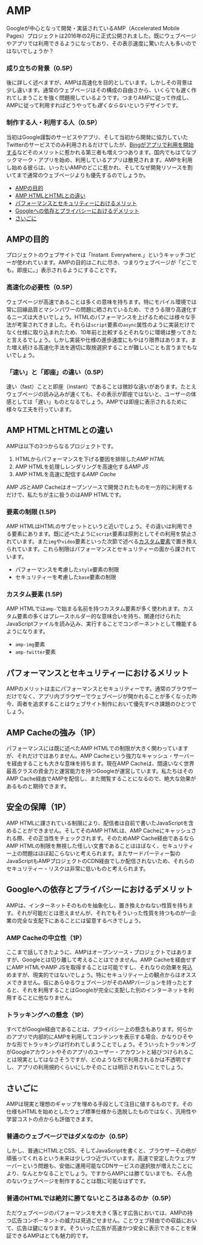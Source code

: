 AMP
===

Googleが中心となって開発・実装されているAMP（Accelerated Mobile Pages）プロジェクトは2016年の2月に正式公開されました。既にウェブページやアプリでは利用できるようになっており、その表示速度に驚いた人も多いのではないでしょうか？


### 成り立ちの背景（0.5P）

後に詳しく述べますが、AMPは高速化を目的としています。しかしその背景は少し違います。通常のウェブページはその構成の自由さから、いくらでも遅く作れてしまうことを強く問題視しているようです。つまりAMPに従って作成し、AMPに従って利用すればどうやっても*遅くならない*というデザインです。


### 制作する人・利用する人（0.5P）

当初はGoogle謹製のサービスやアプリ、そして当初から開発に協力していたTwitterのサービスでのみ利用されるだけでしたが、[Bingがアプリで利用を開始する][1]などそのメリットに惹かれる第三者も増えつつあります。国内でもはてなブックマーク・アプリを始め、利用しているアプリは散見されます。AMPを利用し始める彼らは、いったいAMPのどこに惹かれ、そしてなぜ開発リソースを割いてまで通常のウェブページよりも優先するのでしょうか。


[1]: http://blogs.bing.com/search/September-2016/bing-app-joins-the-amp-open-source-effort


<!-- #toc -->

* [AMPの目的](#amp%E3%81%AE%E7%9B%AE%E7%9A%84)
* [AMP HTMLとHTMLとの違い](#amp-html%E3%81%A8html%E3%81%A8%E3%81%AE%E9%81%95%E3%81%84)
* [パフォーマンスとセキュリティーにおけるメリット](#%E3%83%91%E3%83%95%E3%82%A9%E3%83%BC%E3%83%9E%E3%83%B3%E3%82%B9%E3%81%A8%E3%82%BB%E3%82%AD%E3%83%A5%E3%83%AA%E3%83%86%E3%82%A3%E3%83%BC%E3%81%AB%E3%81%8A%E3%81%91%E3%82%8B%E3%83%A1%E3%83%AA%E3%83%83%E3%83%88)
* [Googleへの依存とプライバシーにおけるデメリット](#google%E3%81%B8%E3%81%AE%E4%BE%9D%E5%AD%98%E3%81%A8%E3%83%97%E3%83%A9%E3%82%A4%E3%83%90%E3%82%B7%E3%83%BC%E3%81%AB%E3%81%8A%E3%81%91%E3%82%8B%E3%83%87%E3%83%A1%E3%83%AA%E3%83%83%E3%83%88)
* [さいごに](#%E3%81%95%E3%81%84%E3%81%94%E3%81%AB)

<!-- /toc -->


AMPの目的
---------

プロジェクトのウェブサイトでは「Instant. Everywhere.」というキャッチコピーが使われています。AMPの目的はこれに尽き、つまりウェブページが「どこでも。即座に。」表示されるようにすることです。


### 高速化の必要性（0.5P）

ウェブページが高速であることは多くの意味を持ちます。特にモバイル環境では常に回線品質とマシンパワーの問題に晒されているため、できうる限り高速化するニーズは大きいでしょう。HTMLのパフォーマンスを上げるためには様々な手法が考案されてきました。それらは`script`要素の`async`属性のように実装だけでなく仕様に取り込まれたため、10年前と比較するとそれなりに環境は整ってきたと言えるでしょう。しかし実装や仕様の進歩速度にもやはり限界はあります。また増え続ける高速化手法を適切に取捨選択することが難しいことも言うまでもないでしょう。


### 「速い」と「即座」の違い（0.5P）

速い（fast）ことと即座（instant）であることは微妙な違いがあります。たとえウェブページの読み込みが速くても、その表示が即座ではないと、ユーザーの体感としては「遅い」ものとなるでしょう。AMPでは即座に表示されるために様々な工夫を行っています。


AMP HTMLとHTMLとの違い
----------------------

AMPは以下の3つからなるプロジェクトです。

1. HTMLからパフォーマンスを下げる要因を排除した*AMP HTML*
2. AMP HTMLを処理しレンダリングを高速化する*AMP JS*
3. AMP HTMLを高速に配信する*AMP Cache*

AMP JSとAMP Cacheはオープンソースで開発されたものを一方的に利用するだけで、私たちが主に扱うのはAMP HTMLです。


### 要素の制限 (1.5P)

AMP HTMLはHTMLのサブセットというと近いでしょう。その違いは利用できる要素にあります。既に述べたように`script`要素は原則としてその利用を禁止されています。また`img`や`video`要素といった次節で述べる[カスタム要素][2]で置き換えられています。これら制限はパフォーマンスとセキュリティーの面から課されています。

- パフォーマンスを考慮した`style`要素の制限
- セキュリティーを考慮した`base`要素の制限


### カスタム要素 (1.5P)

AMP HTMLでは`amp-`で始まる名前を持つカスタム要素が多く使われます。カスタム要素の多くはプレースホルダー的な意味合いを持ち、関連付けられたJavaScriptファイルを読み込み、実行することでコンポーネントとして機能するようになります。

- `amp-img`要素
- `amp-twitter`要素


[2]: https://html.spec.whatwg.org/multipage/scripting.html#custom-elements


パフォーマンスとセキュリティーにおけるメリット
----------------------------------------------

AMPのメリットは主にパフォーマンスとセキュリティーです。通常のブラウザーだけでなく、アプリ内ブラウザーでウェブページが開かれることが多くなった昨今、両者を追求することはウェブサイト制作において優先すべき課題のひとつでしょう。


## AMP Cacheの強み（1P）

パフォーマンスには既に述べたAMP HTMLでの制限が大きく関わっていますが、それだけではありません。AMP Cacheという強力なキャッシュ・サーバーを経由することも大きな意味を持ちます。現在AMP Cacheは、間違いなく世界最高クラスの資金力と運営能力を持つGoogleが運営しています。私たちはそのAMP Cache経由でAMPを配信し、また閲覧することになるので、絶大な効果があるものと期待できます。


## 安全の保障（1P）

AMP HTMLに課されている制限により、配信者は自前で書いたJavaScriptを含めることができません。そしてそのAMP HTMLは、AMP Cacheにキャッシュされる際、その正当性をチェックされます。そのためAMP Cache経由であるならAMP HTMLの制限を無視した怪しい文書であることはほぼなく、セキュリティー上の問題はほぼ起こらないと考えられます。またサードパーティー製のJavaScriptもAMPプロジェクトのCDN経由でしか配信されないため、それらのセキュリティー・リスクは非常に低いものと考えられます。


Googleへの依存とプライバシーにおけるデメリット
----------------------------------------------

AMPは、インターネットそのものを抽象化し、置き換えかねない性質を持ちます。それが可能だとは思えませんが、それでもそういった性質を持つものが一企業の完全な支配下にあることには留意するべきでしょう。


### AMP Cacheの中立性（1P）

ここまで話してきたように、AMPはオープンソース・プロジェクトではありますが、Googleとは切り離して考えることはできません。AMP Cacheを経由せずにAMP HTMLやAMP JSを取得することは可能ですし、それなりの効果を見込めますが、現実的ではないでしょう。特にセキュリティー上の観点からはオススメできません。仮にあらゆるウェブページがそのAMPバージョンを持ったとすると、それを利用することはGoogleが完全に支配した別のインターネットを利用することに他なりません。


### トラッキングへの懸念（1P）

すべてがGoogle経由であることは、プライバシー上の懸念もあります。何らかのアプリで内部的にAMPを利用してコンテンツを表示する場合、かなりひそやかな形でトラッキングは行われてしまうことでしょう。そういったトラッキングがGoogleアカウントやそのアプリのユーザー・アカウントと結びつけられることは現実としてはなさそうですが、どのような形で利用されるかは不透明ですし、アプリの利用規約くらいにしかそのことは明示されないことでしょう。


さいごに
--------

AMPは現実と理想のギャップを埋める手段として注目に値するものです。その仕様もHTMLを始めとしたウェブ標準仕様から逸脱したものではなく、汎用性や学習コストの点からも評価できます。


### 普通のウェブページではダメなのか（0.5P）

しかし、普通にHTMLとCSS、そしてJavaScriptを書くと、ブラウザーその他が頑張ってくれるという未来は少しづつ近づいています。高速で安定したウェブサーバーという問題も、安価に運用可能なCDNサービスの選択肢が増えたことにより、なんとかなることでしょう。ですからAMPには勝てないまでも、そん色のないウェブページを制作することは既に可能なはずです。


### 普通のHTMLでは絶対に勝てないところはあるのか（0.5P）

ただウェブページのパフォーマンスを大きく落とす広告においては、AMPの持つ広告コンポーネントの威力は見過ごせません。ことウェブ経由での収益において、広告は鍵になります。そういった広告が高速かつ安全に表示できることを保証できるAMPはとても魅力的です。
